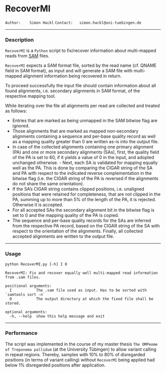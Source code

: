 # **RecoverMI**

`Author:    Simon Hackl`
`Contact:   simon.hackl@uni-tuebingen.de`

---
### **Description**
`RecoverMI` is a `Python` script to fix/recover information about multi-mapped reads from [SAM](https://samtools.github.io/hts-specs/SAMv1.pdf) files. 

`RecoverMI` expects a SAM format file, sorted by the read name (cf. QNAME field in SAM format), as input and will generate a SAM file with multi-mapped alignment information being recovered in return.

To proceed successfully the input file should contain information about all found alignments, i.e. secondary alignments in SAM format, of the respective mapping tool.

While iterating over the file all alignments per read are collected and treated as follows:
- Entries that are marked as being unmapped in the SAM bitwise flag are ignored.
- Those alignments that are marked as mapped non-secondary alignments containing a sequence and per-base quality record as well as a mapping quality greater than 0 are written as-is into the output file.
- In case of the collected alignments containing one primary alignment (PA) and one or more secondary alignments (SAs), first, the quality field of the PA is set to 60, if it yields a value of 0 in the input, and adopted unchanged otherwise. - Next, each SA is validated for mapping equally well as the PA. This is done by comparing the CIGAR string of the SA and PA with respect to the indicated reverse complementation in the bitwise flag (i.e. the CIGAR string of the PA is reversed if the alignments do not share the same orientation).
- If the SA’s CIGAR string contains clipped positions, i.e. unaligned positions that were retained for completeness, that are not clipped in the PA, summing up to more than 5% of the length of the PA, it is rejected. Otherwise it is accepted. 
- For all accepted SAs the secondary alignment bit in the bitwise flag is set to 0 and the mapping quality of the PA is copied.
- The sequence and per-base quality records for the SAs are inferred from the respective PA record, based on the CIGAR string of the SA with respect to the orientation of the alignments. Finally, all collected accepted alignments are written to the output file.

---
### **Usage**
    python RecoverMI.py [-h] I O
    
    RecoverMI: Fix and recover equally well multi-mapped read information from .sam files.
    
    positional arguments:
      I           The .sam file used as input. Has to be sorted with `samtools sort -n`
      O           The output directory at which the fixed file shall be stored.
    
    optional arguments:
      -h, --help  show this help message and exit
      
---
### **Performance**
The script was implemented in the course of my master thesis `The OMPeome of Treponema pallidum` (at the University Tübingen) to allow variant calling in repeat regions. Thereby, samples with 10% to 80% of disregarded positions (in terms of variant calling) without `RecoverMI` being applied had below 1% disregarded positions after application.
